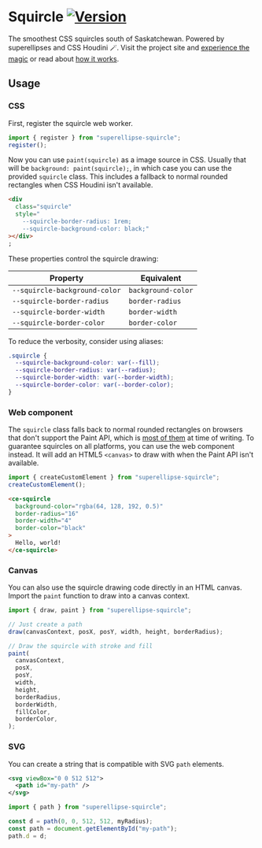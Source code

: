 # Squircle [![Version](https://img.shields.io/npm/v/superellipse-squircle)](https://www.npmjs.com/package/superellipse-squircle)

The smoothest CSS squircles south of Saskatchewan. Powered by superellipses and
CSS Houdini 🪄. Visit the project site and [experience the
magic](https://tim-harding.github.io/squircle/) or read about [how it
works](https://tim-harding.github.io/blog/squircles/).

## Usage

### CSS

First, register the squircle web worker.

```js
import { register } from "superellipse-squircle";
register();
```

Now you can use `paint(squircle)` as a image source in CSS. Usually that will be
`background: paint(squircle);`, in which case you can use the provided
`squircle` class. This includes a fallback to normal rounded rectangles when CSS
Houdini isn't available.

```html
<div
  class="squircle"
  style="
    --squircle-border-radius: 1rem;
    --squircle-background-color: black;"
></div>
;
```

These properties control the squircle drawing:

| Property                      | Equivalent         |
| ----------------------------- | ------------------ |
| `--squircle-background-color` | `background-color` |
| `--squircle-border-radius`    | `border-radius`    |
| `--squircle-border-width`     | `border-width`     |
| `--squircle-border-color`     | `border-color`     |

To reduce the verbosity, consider using aliases:

```css
.squircle {
  --squircle-background-color: var(--fill);
  --squircle-border-radius: var(--radius);
  --squircle-border-width: var(--border-width);
  --squircle-border-color: var(--border-color);
}
```

### Web component

The `squircle` class falls back to normal rounded rectangles on browsers that
don't support the Paint API, which is [most of
them](https://caniuse.com/css-paint-api) at time of writing. To guarantee
squircles on all platforms, you can use the web component instead. It will add
an HTML5 `<canvas>` to draw with when the Paint API isn't available.

```js
import { createCustomElement } from "superellipse-squircle";
createCustomElement();
```

```html
<ce-squircle
  background-color="rgba(64, 128, 192, 0.5)"
  border-radius="16"
  border-width="4"
  border-color="black"
>
  Hello, world!
</ce-squircle>
```

### Canvas

You can also use the squircle drawing code directly in an HTML canvas. Import
the `paint` function to draw into a canvas context.

```js
import { draw, paint } from "superellipse-squircle";

// Just create a path
draw(canvasContext, posX, posY, width, height, borderRadius);

// Draw the squircle with stroke and fill
paint(
  canvasContext,
  posX,
  posY,
  width,
  height,
  borderRadius,
  borderWidth,
  fillColor,
  borderColor,
);
```

### SVG

You can create a string that is compatible with SVG `path` elements.

```svg
<svg viewBox="0 0 512 512">
  <path id="my-path" />
</svg>
```

```js
import { path } from "superellipse-squircle";

const d = path(0, 0, 512, 512, myRadius);
const path = document.getElementById("my-path");
path.d = d;
```
